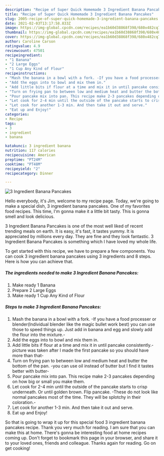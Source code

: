 ```yaml
---
description: "Recipe of Super Quick Homemade 3 Ingredient Banana Pancakes"
title: "Recipe of Super Quick Homemade 3 Ingredient Banana Pancakes"
slug: 2005-recipe-of-super-quick-homemade-3-ingredient-banana-pancakes
date: 2021-02-03T13:17:58.833Z
image: https://img-global.cpcdn.com/recipes/ea1b60d38868f398/680x482cq70/3-ingredient-banana-pancakes-recipe-main-photo.jpg
thumbnail: https://img-global.cpcdn.com/recipes/ea1b60d38868f398/680x482cq70/3-ingredient-banana-pancakes-recipe-main-photo.jpg
cover: https://img-global.cpcdn.com/recipes/ea1b60d38868f398/680x482cq70/3-ingredient-banana-pancakes-recipe-main-photo.jpg
author: Caroline Carson
ratingvalue: 4.9
reviewcount: 47501
recipeingredient:
- "1 Banana"
- "2 Large Eggs"
- "1 Cup Any Kind of Flour"
recipeinstructions:
- "Mash the banana in a bowl with a fork. -If you have a food processer or blender(Individual blender like the magic bullet work best) you can use those to speed things up. Just add in banana and egg and slowly add the flour into the mixture.-"
- "Add the eggs into to bowl and mix them in."
- "Add little bits if flour at a time and mix it in until pancake consistently.-picture was taken after I made the first pancake so you should have more than that-"
- "Turn on frying pan to between low and medium heat and butter the bottom of the pan. -you can use oil instead of butter but I find it tastes better with butter-"
- "Pour pancake mix into pan. This recipe make 2-3 pancakes depending on how big or small you make them."
- "Let cook for 2-4 min until the outside of the pancake starts to crisp underneath. Or until golden brown. Flip pancake. -These do not look like normal pancakes most of the time. They will be splotchy in their coloration.-"
- "Let cook for another 1-3 min. And then take it out and serve."
- "Eat up and Enjoy!"
categories:
- Recipe
tags:
- 3
- ingredient
- banana

katakunci: 3 ingredient banana 
nutrition: 117 calories
recipecuisine: American
preptime: "PT24M"
cooktime: "PT48M"
recipeyield: "2"
recipecategory: Dinner

---
```



![3 Ingredient Banana Pancakes](https://img-global.cpcdn.com/recipes/ea1b60d38868f398/680x482cq70/3-ingredient-banana-pancakes-recipe-main-photo.jpg)

Hello everybody, it's Jim, welcome to my recipe page. Today, we're going to make a special dish, 3 ingredient banana pancakes. One of my favorites food recipes. This time, I'm gonna make it a little bit tasty. This is gonna smell and look delicious.



3 Ingredient Banana Pancakes is one of the most well liked of recent trending meals on earth. It is easy, it's fast, it tastes yummy. It is appreciated by millions every day. They are fine and they look fantastic. 3 Ingredient Banana Pancakes is something which I have loved my whole life.


To get started with this recipe, we have to prepare a few components. You can cook 3 ingredient banana pancakes using 3 ingredients and 8 steps. Here is how you can achieve that.

<!--inarticleads1-->

##### The ingredients needed to make 3 Ingredient Banana Pancakes:

1. Make ready 1 Banana
1. Prepare 2 Large Eggs
1. Make ready 1 Cup Any Kind of Flour




<!--inarticleads2-->

##### Steps to make 3 Ingredient Banana Pancakes:

1. Mash the banana in a bowl with a fork. -If you have a food processer or blender(Individual blender like the magic bullet work best) you can use those to speed things up. Just add in banana and egg and slowly add the flour into the mixture.-
1. Add the eggs into to bowl and mix them in.
1. Add little bits if flour at a time and mix it in until pancake consistently.-picture was taken after I made the first pancake so you should have more than that-
1. Turn on frying pan to between low and medium heat and butter the bottom of the pan. -you can use oil instead of butter but I find it tastes better with butter-
1. Pour pancake mix into pan. This recipe make 2-3 pancakes depending on how big or small you make them.
1. Let cook for 2-4 min until the outside of the pancake starts to crisp underneath. Or until golden brown. Flip pancake. -These do not look like normal pancakes most of the time. They will be splotchy in their coloration.-
1. Let cook for another 1-3 min. And then take it out and serve.
1. Eat up and Enjoy!




So that is going to wrap it up for this special food 3 ingredient banana pancakes recipe. Thank you very much for reading. I am sure that you can make this at home. There's gonna be interesting food at home recipes coming up. Don't forget to bookmark this page in your browser, and share it to your loved ones, friends and colleague. Thanks again for reading. Go on get cooking!
